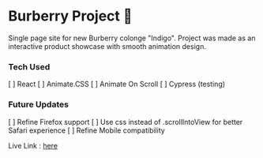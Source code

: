 # Burberry Project 🎩

Single page site for new Burberry colonge "Indigo". Project was made as an interactive product showcase with smooth animation design.

### Tech Used
[ ] React
[ ] Animate.CSS
[ ] Animate On Scroll
[ ] Cypress (testing)

### Future Updates
[ ] Refine Firefox support
[ ] Use css instead of .scrollIntoView for better Safari experience
[ ] Refine Mobile compatibility

Live Link : [here](https://burberryproj.firebaseapp.com)
